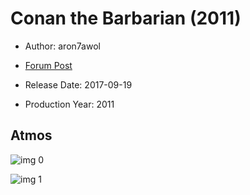 # Conan the Barbarian (2011)

* Author: aron7awol

* [Forum Post](https://www.avsforum.com/threads/bass-eq-for-filtered-movies.2995212/post-58333474)

* Release Date: 2017-09-19
* Production Year: 2011

## Atmos

![img 0](https://i.imgur.com/8Ru5gxg.jpg)

![img 1](https://i.imgur.com/yyMABq7.jpg)

